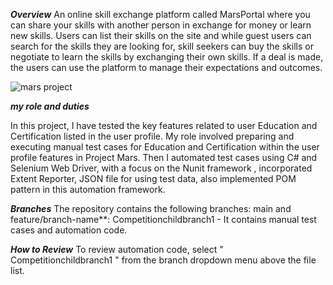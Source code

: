 *****Overview*****
An online skill exchange platform called MarsPortal where you can share your skills with another person in exchange for money or learn new skills. Users can list their skills on the site and while guest users can search for the skills they are looking for, skill seekers can buy the skills or negotiate to learn the skills by exchanging their own skills. If a deal is made, the users can use the platform to manage their expectations and outcomes.

![mars project](https://github.com/user-attachments/assets/c2fb94ce-719f-4b7f-9f64-f06e238f4e75)


*****my role and duties*****

In this project, I have tested the key features related to user Education and Certification listed in the user profile. My role involved preparing and executing manual test cases for Education and Certification within the user profile features in Project Mars. Then I automated test cases using C# and Selenium Web Driver, with a focus on the Nunit framework , incorporated Extent Reporter, JSON file for using test data, also implemented POM pattern in this automation framework.

*****Branches*****
The repository contains the following branches: main
and feature/branch-name**: Competitionchildbranch1 - It contains manual test cases and automation code.

*****How to Review*****
To review automation code, select " Competitionchildbranch1 " from the branch dropdown menu above the file list.

